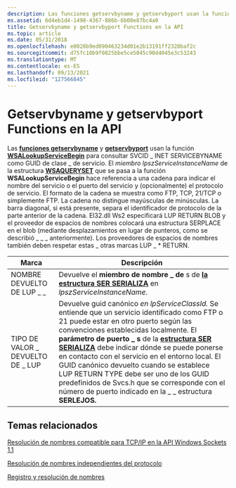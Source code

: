 ```yaml
---
description: Las funciones getservbyname y getservbyport usan la función WSALookupServiceBegin para consultar SVCID \_ INET SERVICEBYNAME como GUID de clase \_ de servicio.
ms.assetid: 6d4eb1d4-1498-4367-886b-6b08e87bc4a0
title: Getservbyname y getservbyport Functions en la API
ms.topic: article
ms.date: 05/31/2018
ms.openlocfilehash: e0028b9ed090463234d01e2b13191ff2328baf2c
ms.sourcegitcommit: d75fc10b9f0825bbe5ce5045c90d4045e3c53243
ms.translationtype: MT
ms.contentlocale: es-ES
ms.lasthandoff: 09/13/2021
ms.locfileid: "127566845"
---
```

# <a name="getservbyname-and-getservbyport-functions-in-the-api"></a>Getservbyname y getservbyport Functions en la API

Las [**funciones getservbyname**](/windows/desktop/api/winsock/nf-winsock-getservbyname) y [**getservbyport**](/windows/desktop/api/winsock/nf-winsock-getservbyport) usan la función [**WSALookupServiceBegin**](/windows/desktop/api/Winsock2/nf-winsock2-wsalookupservicebegina) para consultar SVCID \_ INET SERVICEBYNAME como GUID de clase \_ de servicio. El *miembro lpszServiceInstanceName* de la estructura [**WSAQUERYSET**](/windows/desktop/api/Winsock2/ns-winsock2-wsaquerysetw) que se pasa a la función **WSALookupServiceBegin** hace referencia a una cadena para indicar el nombre del servicio o el puerto del servicio y (opcionalmente) el protocolo de servicio. El formato de la cadena se muestra como FTP, TCP, 21/TCP o simplemente FTP. La cadena no distingue mayúsculas de minúsculas. La barra diagonal, si está presente, separa el identificador de protocolo de la parte anterior de la cadena. El32.dll Ws2 especificará LUP RETURN BLOB y el proveedor de espacios de nombres colocará una estructura SERPLACE en el blob (mediante desplazamientos en lugar de punteros, como se describió \_ \_ \_ anteriormente). [](/windows/desktop/api/winsock/ns-winsock-servent) Los proveedores de espacios de nombres también deben respetar estas \_ otras marcas LUP \_ \* RETURN.

| Marca              | Descripción                                                                                                                                                                                                                                                                                                                                                                                                                                                                                                            |
|-------------------|------------------------------------------------------------------------------------------------------------------------------------------------------------------------------------------------------------------------------------------------------------------------------------------------------------------------------------------------------------------------------------------------------------------------------------------------------------------------------------------------------------------------|
| NOMBRE DEVUELTO DE LUP \_ \_ | Devuelve el **miembro de nombre \_ de** s de [**la estructura SER SERIALIZA**](/windows/desktop/api/winsock/ns-winsock-servent) en *lpszServiceInstanceName*.                                                                                                                                                                                                                                                                                                                                                                                                               |
| TIPO DE VALOR \_ DEVUELTO DE \_ LUP | Devuelve guid canónico *en lpServiceClassId.* Se entiende que un servicio identificado como FTP o 21 puede estar en otro puerto según las convenciones establecidas localmente. El **parámetro de puerto \_ s** de la [**estructura SER SERIALIZA**](/windows/desktop/api/winsock/ns-winsock-servent) debe indicar dónde se puede ponerse en contacto con el servicio en el entorno local. El GUID canónico devuelto cuando se establece LUP RETURN TYPE debe ser uno de los GUID predefinidos de Svcs.h que se corresponde con el número de puerto indicado en la \_ \_ estructura **SERLEJOS.** |



 

## <a name="related-topics"></a>Temas relacionados

<dl> <dt>

[Resolución de nombres compatible para TCP/IP en la API Windows Sockets 1.1](compatible-name-resolution-for-tcp-ip-in-the-windows-sockets-1-1-api-2.md)
</dt> <dt>

[Resolución de nombres independientes del protocolo](protocol-independent-name-resolution-2.md)
</dt> <dt>

[Registro y resolución de nombres](registration-and-name-resolution-2.md)
</dt> </dl>

 

 



